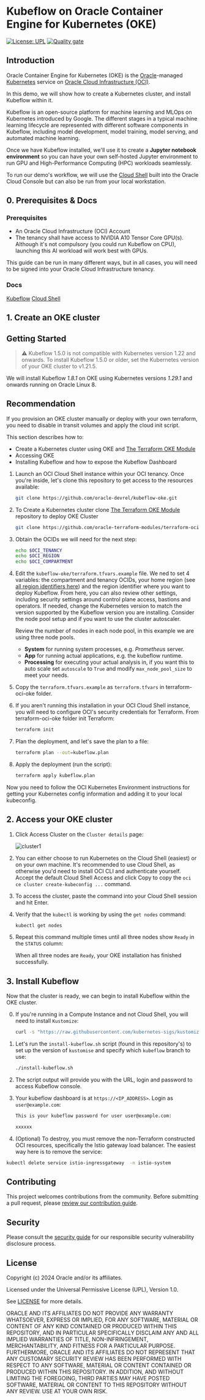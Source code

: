 # Kubeflow on Oracle Container Engine for Kubernetes (OKE)

[uri-Kubernetes]: https://Kubernetes.io/
[uri-oci]: https://cloud.oracle.com/cloud-infrastructure
[uri-oracle]: https://www.oracle.com

[![License: UPL](https://img.shields.io/badge/license-UPL-green)](https://img.shields.io/badge/license-UPL-green) [![Quality gate](https://sonarcloud.io/api/project_badges/quality_gate?project=oracle-devrel_kubeflow-oke)](https://sonarcloud.io/dashboard?id=oracle-devrel_kubeflow-oke)

## Introduction

Oracle Container Engine for Kubernetes (OKE) is the [Oracle][uri-oracle]-managed [Kubernetes][uri-Kubernetes] service on [Oracle Cloud Infrastructure (OCI)][uri-oci].

In this demo, we will show how to create a Kubernetes cluster, and install Kubeflow within it.

Kubeflow is an open-source platform for machine learning and MLOps on Kubernetes introduced by Google. The different stages in a typical machine learning lifecycle are represented with different software components in Kubeflow, including model development, model training, model serving, and automated machine learning.

Once we have Kubeflow installed, we'll use it to create a **Jupyter notebook environment** so you can have your own self-hosted Jupyter environment to run GPU and High-Performance Computing (HPC) workloads seamlessly.

To run our demo's workflow, we will use the [Cloud Shell](https://docs.oracle.com/en-us/iaas/Content/API/Concepts/devcloudshellintro.htm) built into the Oracle Cloud Console but can also be run from your local workstation.

## 0. Prerequisites & Docs

### Prerequisites

- An Oracle Cloud Infrastructure (OCI) Account
- The tenancy shall have access to NVIDIA A10 Tensor Core GPU(s). Although it's not compulsory (you could run Kubeflow on CPU), launching this AI workload will work best with GPUs.

This guide can be run in many different ways, but in all cases, you will need to be signed into your Oracle Cloud Infrastructure tenancy.

### Docs

[Kubeflow](https://www.kubeflow.org/)
[Cloud Shell](https://docs.oracle.com/en-us/iaas/Content/API/Concepts/devcloudshellintro.htm)

## 1. Create an OKE cluster

## Getting Started

> ⚠️ Kubeflow 1.5.0 is not compatible with Kubernetes version 1.22 and onwards. To install Kubeflow 1.5.0 or older, set the Kubernetes version of your OKE cluster to v1.21.5.

We will install Kubeflow *1.8.1* on OKE using Kubernetes versions *1.29.1* and onwards running on Oracle Linux 8.

## Recommendation

If you provision an OKE cluster manually or deploy with your own terraform, you need to disable in transit volumes and apply the cloud init script.

This section describes how to:

- Create a Kubernetes cluster using OKE and [The Terraform OKE Module](https://github.com/oracle-terraform-modules/terraform-oci-oke)
- Accessing OKE
- Installing Kubeflow and how to expose the Kubeflow Dashboard

1. Launch an OCI Cloud Shell instance within your OCI tenancy. Once you're inside, let's clone this repository to get access to the resources available:

    ```bash
    git clone https://github.com/oracle-devrel/kubeflow-oke.git
    ```
2. To Create a Kubernetes cluster clone [The Terraform OKE Module](https://github.com/oracle-terraform-modules/terraform-oci-oke) repository to deploy OKE Cluster
    ```bash
    git clone https://github.com/oracle-terraform-modules/terraform-oci-oke.git
    ```
3. Obtain the OCIDs we will need for the next step:

    ```bash
    echo $OCI_TENANCY
    echo $OCI_REGION
    echo $OCI_COMPARTMENT
    ```

4. Edit the `kubeflow-oke/terraform.tfvars.example` file. We ned to set 4 variables: the compartment and tenancy OCIDs, your home region (see [all region identifiers here](https://docs.oracle.com/en-us/iaas/Content/General/Concepts/regions.htm)) and the region identifier where you want to deploy Kubeflow. From here, you can also review other settings, including security settings around control plane access, bastions and operators. If needed, change the Kubernetes version to match the version supported by the Kubeflow version you are installing. Consider the node pool setup and if you want to use the cluster autoscaler.

    Review the number of nodes in each node pool, in this example we are using three node pools.

    - **System** for running system processes, e.g. *Prometheus* server.
    - **App** for running actual applications, e.g. the kubeflow runtime.
    - **Processing** for executing your actual analysis in, if you want this to auto scale set `autoscale` to `True` and modify `max_node_pool_size` to meet your needs.

5. Copy the `terraform.tfvars.example` as `terraform.tfvars` in terraform-oci-oke folder.

    <!-- - Replace the first provider region with the name of the region you want to create the OKE cluster in, replace the second provider region with the name of your home region (there are comments indicating which one to change to what). -->

6. If you aren't running this installation in your OCI Cloud Shell instance, you will need to configure  OCI's security credentials for Terraform. From terraform-oci-oke folder init Terraform:

    ```bash
    terraform init
    ```

7. Plan the deployment, and let's save the plan to a file:

    ```bash
    terraform plan --out=kubeflow.plan
    ```

8. Apply the deployment (run the script):

    ```bash
    terraform apply kubeflow.plan
    ```

Now you need to follow the OCI Kubernetes Environment instructions for getting your Kubernetes config information and adding it to your local kubeconfig.

## 2. Access your OKE cluster

1. Click Access Cluster on the `Cluster details` page:

    ![cluster1](images/AccessCluster.png)

2. You can either choose to run Kubernetes on the Cloud Shell (easiest) or on your own machine. It's recommended to use Cloud Shell, as otherwise you'd need to install OCI CLI and authenticate yourself. Accept the default Cloud Shell Access and click Copy to copy the `oci ce cluster create-kubeconfig ...` command.

3. To access the cluster, paste the command into your Cloud Shell session and hit Enter.

4. Verify that the `kubectl` is working by using the `get nodes` command:

    ```bash
    kubectl get nodes
    ```

5. Repeat this command multiple times until all three nodes show `Ready` in the `STATUS` column:

    When all three nodes are `Ready`, your OKE installation has finished successfully.

## 3. Install Kubeflow

Now that the cluster is ready, we can begin to install Kubeflow within the OKE cluster.

0. If you're running in a Compute Instance and not Cloud Shell, you will need to install `Kustomize`:

    ```bash
    curl -s "https://raw.githubusercontent.com/kubernetes-sigs/kustomize/master/hack/install_kustomize.sh"  | bash
    ```

1. Let's run the `install-kubeflow.sh` script (found in this repository's) to set up the version of `kustomise` and specify which `kubeflow` branch to use:

    ```bash
    ./install-kubeflow.sh
    ```

2. The script output will provide you with the URL, login and password to access Kubeflow console.

3. Your kubeflow dashboard is at `https://<IP_ADDRESS>`. Login as `user@example.com`:

    ```bash
    This is your kubeflow password for user user@example.com:

    xxxxxx
    ```

4. (Optional) To destroy, you must remove the non-Terraform constructed OCI resources, specifically the Istio gateway load balancer. The easiest way here is to remove the service:

  ```bash
  kubectl delete service istio-ingressgateway  -n istio-system
  ```

## Contributing

<!-- If your project has specific contribution requirements, update the
    CONTRIBUTING.md file to ensure those requirements are clearly explained. -->

This project welcomes contributions from the community. Before submitting a pull
request, please [review our contribution guide](./CONTRIBUTING.md).

## Security

Please consult the [security guide](./SECURITY.md) for our responsible security
vulnerability disclosure process.

## License

Copyright (c) 2024 Oracle and/or its affiliates.

Licensed under the Universal Permissive License (UPL), Version 1.0.

See [LICENSE](LICENSE) for more details.

ORACLE AND ITS AFFILIATES DO NOT PROVIDE ANY WARRANTY WHATSOEVER, EXPRESS OR IMPLIED, FOR ANY SOFTWARE, MATERIAL OR CONTENT OF ANY KIND CONTAINED OR PRODUCED WITHIN THIS REPOSITORY, AND IN PARTICULAR SPECIFICALLY DISCLAIM ANY AND ALL IMPLIED WARRANTIES OF TITLE, NON-INFRINGEMENT, MERCHANTABILITY, AND FITNESS FOR A PARTICULAR PURPOSE.  FURTHERMORE, ORACLE AND ITS AFFILIATES DO NOT REPRESENT THAT ANY CUSTOMARY SECURITY REVIEW HAS BEEN PERFORMED WITH RESPECT TO ANY SOFTWARE, MATERIAL OR CONTENT CONTAINED OR PRODUCED WITHIN THIS REPOSITORY. IN ADDITION, AND WITHOUT LIMITING THE FOREGOING, THIRD PARTIES MAY HAVE POSTED SOFTWARE, MATERIAL OR CONTENT TO THIS REPOSITORY WITHOUT ANY REVIEW. USE AT YOUR OWN RISK.

